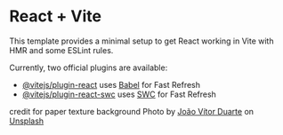 # React + Vite

This template provides a minimal setup to get React working in Vite with HMR and some ESLint rules.

Currently, two official plugins are available:

- [@vitejs/plugin-react](https://github.com/vitejs/vite-plugin-react/blob/main/packages/plugin-react/README.md) uses [Babel](https://babeljs.io/) for Fast Refresh
- [@vitejs/plugin-react-swc](https://github.com/vitejs/vite-plugin-react-swc) uses [SWC](https://swc.rs/) for Fast Refresh

credit for paper texture background Photo by <a href="https://unsplash.com/@joaovtrduarte?utm_content=creditCopyText&utm_medium=referral&utm_source=unsplash">João Vítor Duarte</a> on <a href="https://unsplash.com/photos/a-black-and-white-photo-of-a-person-on-a-surfboard-k4Lt0CjUnb0?utm_content=creditCopyText&utm_medium=referral&utm_source=unsplash">Unsplash</a>
